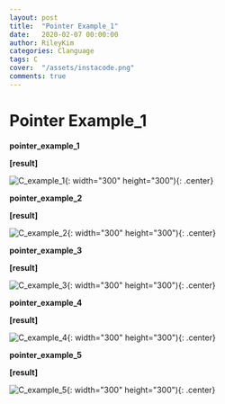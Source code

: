 ```yaml
---
layout: post
title:  "Pointer Example_1"
date:   2020-02-07 00:00:00
author: RileyKim
categories: Clanguage
tags: C
cover:  "/assets/instacode.png"
comments: true
---
```



# Pointer Example_1



**pointer_example_1**

<script src="https://gist.github.com/RileyKim/e7900591f43bc5ca5f9a06fd3be9a1ac.js" ></script>

**[result]**

![C_example_1](https://user-images.githubusercontent.com/24997255/72239268-cbd96a00-3623-11ea-89fa-4f3245f7989f.PNG){: width="300" height="300"){: .center}





**pointer_example_2**

<script src="https://gist.github.com/RileyKim/547fb53fc93c677de16344928dd90e1e.js" ></script>

**[result]**

![C_example_2](https://user-images.githubusercontent.com/24997255/72239351-1f4bb800-3624-11ea-8952-5f1990232183.PNG){: width="300" height="300"){: .center}





**pointer_example_3**

<script src="https://gist.github.com/RileyKim/2302d3a956cad73753f1c9cce76a5b5b.js"></script>

**[result]**

![C_example_3](https://user-images.githubusercontent.com/24997255/72241862-46f24e80-362b-11ea-888b-d1484e73ca30.PNG){: width="300" height="300"){: .center}





**pointer_example_4**

<script src="https://gist.github.com/RileyKim/6e37928bea28edd1d0b2bf3c3ff79dbe.js"></script>

**[result]**

![C_example_4](https://user-images.githubusercontent.com/24997255/72305391-f1fc1a00-36b6-11ea-9dc9-85422a7543f6.PNG){: width="300" height="300"){: .center}



**pointer_example_5**

<script src="https://gist.github.com/RileyKim/2626cbb04bdd197aeed4277f491b3183.js"></script>

**[result]**

![C_example_5](https://user-images.githubusercontent.com/24997255/72413851-12f66500-37b4-11ea-9c29-9894525f1680.PNG){: width="300" height="300"){: .center}



